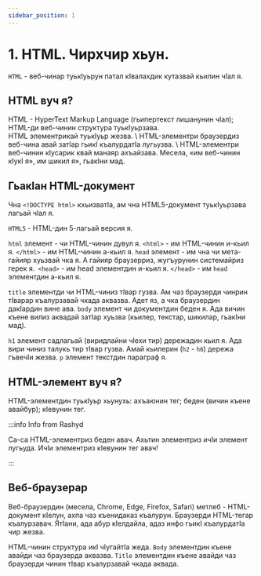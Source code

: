 ```yaml
---
sidebar_position: 1
---
```


# 1. HTML. Чирхчир хьун.

`HTML` - веб-чинар туькӀуьрун патал кӀвалахдик кутазвай кьилин чӀал я.

## HTML вуч я?

HTML - HyperText Markup Language (гьипертекст лишанунин чӀал);\
HTML-ди веб-чинин структура туькӀуьрзава.\
HTML элементрикай туькӀуьр жезва. \\
HTML-элементри браузердиз веб-чина авай затӀар гьикӀ къалурдатӀа лугьузва. \\
HTML-элементри веб-чинин кӀусарик квай манаяр ахъайзава. Месела, «им веб-чинин кӀукӀ я», им шикил я», гьакӀни мад.

## ГьакӀан HTML-документ

Чна `<!DOCTYPE html>` кхьизватӀа, ам чна HTML5-документ туькӀуьрзава лагьай чӀал я. 

`HTML5` - HTML-дин 5-лагьай версия я.

`html` элемент - чи HTML-чинин дувул я. `<html>` - им HTML-чинин и-кьил я. `</html>` - им HTML-чинин а-кьил я.
`head` элемент - им чна чи мета-гайияр хуьзвай чка я. А гайияр браузерриз, жугъурунин системайриз герек я.` <head>` - им head элементдин и-кьил я. `</head>` - им `head` элементдин а-кьил я.

`title` элементди чи HTML-чиниз тӀвар гузва. Ам чаз браузерди чинрин тӀварар къалурзавай чкада аквазва. Адет яз, а чка браузердин дакӀардин вине ава.
`body` элемент чи документдин беден я. Ада вичин къене вилиз аквадай затӀар хуьзва (кьилер, текстар, шикилар, гьакӀни мад).

`h1` элемент садлагьай (виридлайни чӀехи тир) дережадин кьил я. Ада вири чиниз талукь тир тӀвар гузва. Амай кьилерин (`h2` - `h6`) дережа гъвечӀи жезва.
`p` элемент текстдин параграф я.

## HTML-элемент вуч я?
HTML-элементдин туькӀуьр хьунухь: ахъаюнин тег; беден (вичин къене авайбур); кӀевунин тег.

:::info Info from Rashyd

Са-са HTML-элементриз беден авач. Ахьтин элементриз ичӀи элемент лугьуда. ИчӀи элементриз кӀевунин тег авач!

:::


## Веб-браузерар
Веб-браузердин (месела, Chrome, Edge, Firefox, Safari) метлеб - HTML-документ кӀелун, ахпа чаз къенидаказ къалурун.
Браузерди HTML-тегар къалурзавач. ЯтӀани, ада абур кӀелдайла, адаз инфо гьикӀ къалурдатӀа чир жезва.

HTML-чинин структура икӀ чӀугайтӀа жеда. `Body` элементдин къене авайди чаз браузерда аквазва. `Title` элементдин къене авайди чаз браузерди чинин тӀвар къалурзавай чкада аквада.
